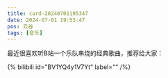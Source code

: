 ```yaml
---
title: card-20240701195347
date: 2024-07-01 19:53:47
pos: 云谷
tags: [音乐]
---
```

最近很喜欢听B站一个乐队串烧的经典歌曲，推荐给大家：

{% bilibili id="BV1YQ4y1V7Yt" label="" /%}